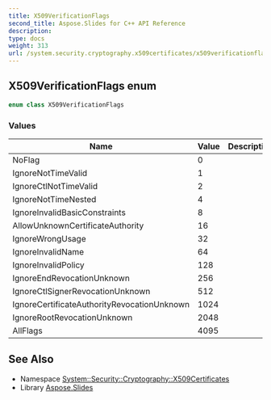 ```yaml
---
title: X509VerificationFlags
second_title: Aspose.Slides for C++ API Reference
description: 
type: docs
weight: 313
url: /system.security.cryptography.x509certificates/x509verificationflags/
---
```

## X509VerificationFlags enum




```cpp
enum class X509VerificationFlags
```

### Values

| Name | Value | Description |
| --- | --- | --- |
| NoFlag | 0 |  |
| IgnoreNotTimeValid | 1 |  |
| IgnoreCtlNotTimeValid | 2 |  |
| IgnoreNotTimeNested | 4 |  |
| IgnoreInvalidBasicConstraints | 8 |  |
| AllowUnknownCertificateAuthority | 16 |  |
| IgnoreWrongUsage | 32 |  |
| IgnoreInvalidName | 64 |  |
| IgnoreInvalidPolicy | 128 |  |
| IgnoreEndRevocationUnknown | 256 |  |
| IgnoreCtlSignerRevocationUnknown | 512 |  |
| IgnoreCertificateAuthorityRevocationUnknown | 1024 |  |
| IgnoreRootRevocationUnknown | 2048 |  |
| AllFlags | 4095 |  |

## See Also

* Namespace [System::Security::Cryptography::X509Certificates](../)
* Library [Aspose.Slides](../../)